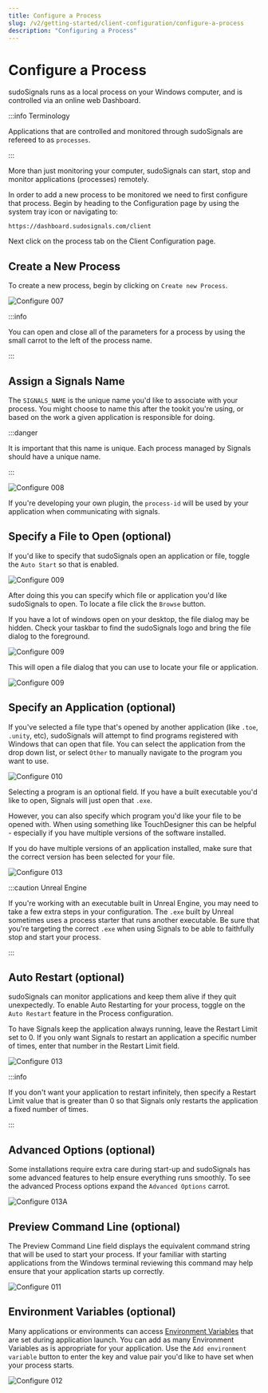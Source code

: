 ```yaml
---
title: Configure a Process
slug: /v2/getting-started/client-configuration/configure-a-process
description: "Configuring a Process"
---
```


# Configure a Process


sudoSignals runs as a local process on your Windows computer, and is controlled via an online web Dashboard.


:::info Terminology

Applications that are controlled and monitored through sudoSignals are refereed to as `processes`. 

:::

More than just monitoring your computer, sudoSignals can start, stop and monitor applications (processes) remotely.  

In order to add a new process to be monitored we need to first configure that process. Begin by heading to the Configuration page by using the system tray icon or navigating to:  

`https://dashboard.sudosignals.com/client`

Next click on the process tab on the Client Configuration page.


## Create a New Process

To create a new process, begin by clicking on `Create new Process`.

![Configure 007](/img/configure-installation/configure-007.png)

:::info

You can open and close all of the parameters for a process by using the small carrot to the left of the process name.

:::

## Assign a Signals Name

The `SIGNALS_NAME` is the unique name you'd like to associate with your process. You might choose to name this after the tookit you're using, or based on the work a given application is responsible for doing. 

:::danger

It is important that this name is unique. Each process managed by Signals should have a unique name. 

:::

![Configure 008](/img/configure-installation/configure-008.png)

If you're developing your own plugin, the `process-id` will be used by your application when communicating with signals. 

## Specify a File to Open (optional)

If you'd like to specify that sudoSignals open an application or file, toggle the `Auto Start` so that is enabled. 

![Configure 009](/img/configure-installation/configure-009.png)

After doing this you can specify which file or application you'd like sudoSignals to open. To locate a file click the `Browse` button.


If you have a lot of windows open on your desktop, the file dialog may be hidden. Check your taskbar to find the sudoSignals logo and bring the file dialog to the foreground.  

![Configure 009](/img/configure-installation/configure-009-file-tip.png)

This will open a file dialog that you can use to locate your file or application. 

![Configure 009](/img/configure-installation/configure-009-file-explorer.png)

## Specify an Application (optional)

If you've selected a file type that's opened by another application (like `.toe`, `.unity`, etc), sudoSignals will attempt to find programs registered with Windows that can open that file. You can select the application from the drop down list, or select `Other` to manually navigate to the program you want to use.

![Configure 010](/img/configure-installation/configure-010.png)


Selecting a program is an optional field. If you have a built executable you'd like to open, Signals will just open that `.exe`. 

However, you can also specify which program you'd like your file to be opened with. 
When using something like TouchDesigner this can be helpful - especially if you have multiple versions of the software installed. 

If you do have multiple versions of an application installed, make sure that the correct version has been selected for your file.

![Configure 013](/img/configure-installation/configure-013.png)

:::caution Unreal Engine

If you're working with an executable built in Unreal Engine, you may need to take a few extra steps in your configuration. The `.exe` built by Unreal sometimes uses a process starter that runs another executable. Be sure that you're targeting the correct `.exe` when using Signals to be able to faithfully stop and start your process.

:::

## Auto Restart (optional)

sudoSignals can monitor applications and keep them alive if they quit unexpectedly. To enable Auto Restarting for your process, toggle on the `Auto Restart` feature in the Process configuration.

To have Signals keep the application always running, leave the Restart Limit set to 0. If you only want Signals to restart an application a specific number of times, enter that number in the Restart Limit field. 

![Configure 013](/img/configure-installation/configure-014.png)

:::info

If you don't want your application to restart infinitely, then specify a Restart Limit value that is greater than 0 so that Signals only restarts the application a fixed number of times.

:::

## Advanced Options (optional)

Some installations require extra care during start-up and sudoSignals has some advanced features to help ensure everything runs smoothly. To see the advanced Process options expand the `Advanced Options` carrot. 

![Configure 013A](/img/configure-installation/configure-013a.png)

## Preview Command Line (optional)

The Preview Command Line field displays the equivalent command string that will be used to start your process. If your familiar with starting applications from the Windows terminal reviewing this command may help ensure that your application starts up correctly.

![Configure 011](/img/configure-installation/configure-011.png)

## Environment Variables (optional)

Many applications or environments can access [Environment Variables] that are set during application launch. You can add as many Environment Variables as is appropriate for your application. Use the `Add environment variable` button to enter the key and value pair you'd like to have set when your process starts.

![Configure 012](/img/configure-installation/configure-012.png)


<!-- links -->
[Environment Variables]: https://en.wikipedia.org/wiki/Environment_variable